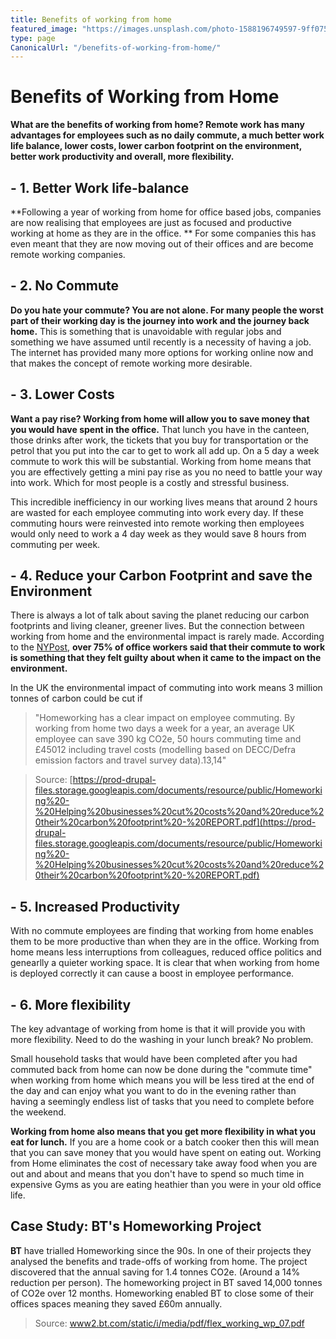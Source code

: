 ```yaml
---
title: Benefits of working from home
featured_image: "https://images.unsplash.com/photo-1588196749597-9ff075ee6b5b?ixlib=rb-1.2.1&ixid=eyJhcHBfaWQiOjEyMDd9&auto=format&fit=crop&w=1267&q=80"
type: page
CanonicalUrl: "/benefits-of-working-from-home/"
---
```


# Benefits of Working from Home

**What are the benefits of working from home? Remote work has many advantages for employees such as no daily commute, a much better work life balance, lower costs, lower carbon footprint on the environment, better work productivity and overall, more flexibility.**

## - 1. Better Work life-balance

**Following a year of working from home for office based jobs, companies are now  realising that employees are just as focused and productive working at home as they are in the office. ** For some companies this has even meant that they are now moving out of their offices and are become remote working companies.

## - 2. No Commute

**Do you hate your commute?  You are not alone.  For many people the worst part of their working day is the journey into work and the journey back home.**  This is something that is unavoidable with regular jobs and something we have assumed until recently is a necessity of having a job.  The internet has provided many more options for working online now and that makes the concept of remote working more desirable.

## - 3. Lower Costs

**Want a pay rise?  Working from home will allow you to save money that you would have spent in the office.** That lunch you have in the canteen, those drinks after work, the tickets that you buy for transportation or the petrol that you put into the car to get to work all add up.  On a 5 day a week commute to work this will be substantial. Working from home means that you are effectively getting a mini pay rise as you no need to battle your way into work.  Which for most people is a costly and stressful business.

This incredible inefficiency in our working lives means that around 2 hours are wasted for each employee commuting into work every day.  If these commuting hours were reinvested into remote working then employees would only need to work a 4 day week as they would save 8 hours from commuting per week.

## - 4. Reduce your Carbon Footprint and save the Environment

There is always a lot of talk about saving the planet reducing our carbon footprints and living cleaner, greener lives.  But the connection between working from home and the environmental impact is rarely made.  According to the [NYPost](https://nypost.com/2020/04/21/study-explores-the-environmental-benefits-of-working-from-home/), **over 75% of office workers said that their commute to work is something that they felt guilty about when it came to the impact on the environment.**

In the UK the environmental impact of commuting into work means 3 million tonnes of carbon could be cut if

>"Homeworking has a clear impact on
employee commuting. By working from home
two days a week for a year, an average UK
employee can save 390 kg CO2e, 50 hours
commuting time and £45012 including travel
costs (modelling based on DECC/Defra
emission factors and travel survey data).13,14"

>Source: [https://prod-drupal-files.storage.googleapis.com/documents/resource/public/Homeworking%20-%20Helping%20businesses%20cut%20costs%20and%20reduce%20their%20carbon%20footprint%20-%20REPORT.pdf](https://prod-drupal-files.storage.googleapis.com/documents/resource/public/Homeworking%20-%20Helping%20businesses%20cut%20costs%20and%20reduce%20their%20carbon%20footprint%20-%20REPORT.pdf)

## - 5. Increased Productivity

With no commute employees are finding that working from home enables them to be more productive than when they are in the office.  Working from home means less interruptions from colleagues, reduced office politics and genearlly a quieter working space.  It is clear that when working from home is deployed correctly it can cause a boost in employee performance.

## - 6. More flexibility

The key advantage of working from home is that it will provide you with more flexibility.  Need to do the washing in your lunch break? No problem.

Small household tasks that would have been completed after you had commuted back from home can now be done during the "commute time" when working from home which means you will be less tired at the end of the day and can enjoy what you want to do in the evening rather than having a seemingly endless list of tasks that you need to complete before the weekend.

**Working from home also means that you get more flexibility in what you eat for lunch.**  If you are a home cook or a batch cooker then this will mean that you can save money that you would have spent on eating out.  Working from Home eliminates the cost of necessary take away food when you are out and about and means that you don't have to spend so much time in expensive Gyms as you are eating heathier than you were in your old office life.

## Case Study: BT's Homeworking Project

**BT** have trialled Homeworking since the 90s.  In one of their projects they analysed the benefits and trade-offs of working from home.  The project discovered that the annual saving for 1.4
tonnes CO2e.  (Around a 14% reduction per person).  The homeworking project in BT saved 14,000 tonnes of CO2e over 12 months.  Homeworking enabled BT to close some of their offices spaces meaning they saved £60m annually.

>Source: [www2.bt.com/static/i/media/pdf/flex_working_wp_07.pdf]()
